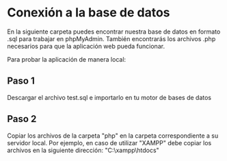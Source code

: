 # Conexión a la base de datos


En la siguiente carpeta puedes encontrar nuestra base de datos en formato .sql  para trabajar en phpMyAdmin.
También encontrarás los archivos .php necesarios para que la aplicación web pueda funcionar.

Para probar la aplicación de manera local:

## Paso 1
Descargar el archivo test.sql e importarlo en tu motor de bases de datos

## Paso 2
Copiar los archivos de la carpeta "php" en la carpeta correspondiente a su servidor local. Por ejemplo, en caso de utilizar "XAMPP" debe copiar los archivos en la siguiente dirección: "C:\xampp\htdocs"